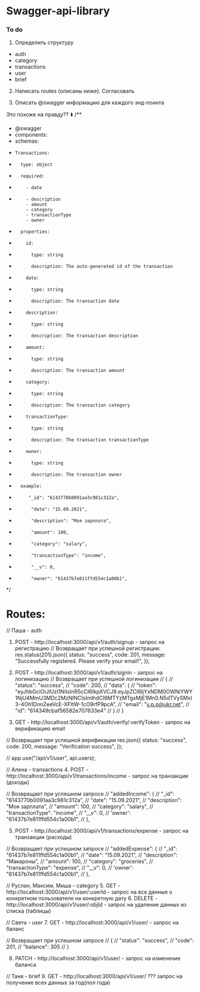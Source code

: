 # Swagger-api-library

### To do

1. Определить структуру 
 - auth
 - category
 - transactions
 - user
 - brief

2. Написать routes (описаны ниже). Согласовать

3. Описать  @swagger информацию для каждого энд-поинта

Это похоже на правду?? :arrow_down:
/**
 * @swagger
 * components:
 *   schemas:
 *     Transactions:
 *       type: object
 *       required:
 *         - date
 *         - description
           - amount
           - category
           - transactionType
           - owner

 *       properties:
 *         id:
 *           type: string
 *           description: The auto-generated id of the transaction
 *         date:
 *           type: string
 *           description: The transaction date
 *         description:
 *           type: string
 *           description: The transaction description
  *         amount:
 *           type: string
 *           description: The transaction amount
  *         category:
 *           type: string
 *           description: The transaction category
  *         transactionType:
 *           type: string
 *           description: The transaction transactionType
  *         owner:
 *           type: string
 *           description: The transaction owner
 *       example:
 *          "_id": "6143770b0091aa3c981c312a",
 *           "date": "15.09.2021",
 *           "description": "Моя зарплата",
 *           "amount": 100, 
 *           "category": "salary",
 *           "transactionType": "income",
 *           "__v": 0,
 *           "owner": "61437b7e811ffd554c1a00b1",
 */



# Routes:
// Паша - auth
1. POST - http://localhost:3000/api/v1/auth/signup - запрос на регистрацию
// Возвращает при успешной регистрации:
    res.status(201).json({
      status: "success",
      code: 201,
      message: "Successfully registered. Please verify your email!",
    });

2. POST - http://localhost:3000/api/v1/auth/signin - запрос на логинизацию
// Возвращает при успешной логинизации
// {
//     "status": "success",
//     "code": 200,
//     "data": {
//         "token": "eyJhbGciOiJIUzI1NiIsInR5cCI6IkpXVCJ9.eyJpZCI6IjYxNDM0OWNiYWY1NjU4MmU3MDc2MzNlNCIsImlhdCI6MTYzMTgxMjE1Mn0.N5dTVySMxI3-4Oh1DnnZeeVcE-XFItW-1cO9rfP9pcA",
//         "email": "y.p.p@ukr.net",
//         "id": "614349cbaf56582e707633e4"
//     }
// }

3. GET - http://localhost:3000/api/v1/auth/verify/:verifyToken - запрос на верификацию email
 
// Возвращает при успешной верификации
    res.json({
      status: "success",
      code: 200,
      message: "Verification success",
    });

// app.use("/api/v1/user", api.users);

// Алена - transactions
4. POST - http://localhost:3000/api/v1/transactions/income - запрос на транзакции (доходы)

// Возвращает при успешном запросе
//  "addedIncome": {
//             "_id": "6143770b0091aa3c981c312a",
//             "date": "15.09.2021",
//             "description": "Моя зарплата",
//             "amount": 100,
//             "category": "salary",
//             "transactionType": "income",
//             "__v": 0,
//              'owner': "61437b7e811ffd554c1a00b1",
//         },

5. POST - http://localhost:3000/api/v1/transactions/expense - запрос на транзакции (расходы)

// Возвращает при успешном запросе
        // "addedExpense": {
        //     "_id": "61437b7e811ffd554c1a00b1",
        //     "date": "15.09.2021",
        //     "description": "Макароны",
        //     "amount": 100,
        //     "category": "groceries",
        //     "transactionType": "expense",
        //     "__v": 0,
        //     'owner': "61437b7e811ffd554c1a00b1",
        // },

// Руслан, Максим, Миша - category
5. GET - http://localhost:3000/api/v1/user/:userId - запрос на все данные о конкретном пользователе на конкретную дату
6. DELETE - http://localhost:3000/api/v1/user/:objId - запрос на удаление данных из списка (таблицы)

// Света - user
7. GET - http://localhost:3000/api/v1/user/ - запрос на баланс

// Возвращает при успешном запросе
// {
//     "status": "success",
//     "code": 201,
//     "balance": 305
// }

8. PATCH - http://localhost:3000/api/v1/user/ - запрос на изменение баланса

// Таня - brief
9. GET -  http://localhost:3000/api/v1/user/ ??? запрос на получение всех данных за год(пол года)

